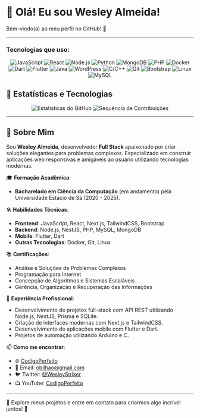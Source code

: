 # 👋 Olá! Eu sou Wesley Almeida!

Bem-vindo(a) ao meu perfil no GitHub! 🚀  

---

### Tecnologias que uso:

<div align="center">
  <img src="https://img.shields.io/badge/JavaScript-FFEB3B?style=for-the-badge&logo=JavaScript&logoColor=black" alt="JavaScript">
  <img src="https://img.shields.io/badge/React-61DAFB?style=for-the-badge&logo=React&logoColor=black" alt="React">
  <img src="https://img.shields.io/badge/Node.js-339933?style=for-the-badge&logo=Node.js&logoColor=white" alt="Node.js">
  <img src="https://img.shields.io/badge/Python-3776AB?style=for-the-badge&logo=Python&logoColor=white" alt="Python">
  <img src="https://img.shields.io/badge/MongoDB-47A248?style=for-the-badge&logo=MongoDB&logoColor=white" alt="MongoDB">
  <img src="https://img.shields.io/badge/PHP-777BB4?style=for-the-badge&logo=PHP&logoColor=white" alt="PHP">
  <img src="https://img.shields.io/badge/Docker-2496ED?style=for-the-badge&logo=Docker&logoColor=white" alt="Docker">
  <img src="https://img.shields.io/badge/Dart-0175C2?style=for-the-badge&logo=Dart&logoColor=white" alt="Dart">
  <img src="https://img.shields.io/badge/Flutter-02569B?style=for-the-badge&logo=Flutter&logoColor=white" alt="Flutter">
  <img src="https://img.shields.io/badge/Java-007396?style=for-the-badge&logo=Java&logoColor=white" alt="Java">
  <img src="https://img.shields.io/badge/WordPress-21759B?style=for-the-badge&logo=WordPress&logoColor=white" alt="WordPress">
  <img src="https://img.shields.io/badge/C/C++-A8B9CC?style=for-the-badge&logo=C&logoColor=white" alt="C/C++">
  <img src="https://img.shields.io/badge/Git-F05032?style=for-the-badge&logo=Git&logoColor=white" alt="Git">
  <img src="https://img.shields.io/badge/Bootstrap-563D7C?style=for-the-badge&logo=Bootstrap&logoColor=white" alt="Bootstrap">
  <img src="https://img.shields.io/badge/Linux-FCC624?style=for-the-badge&logo=Linux&logoColor=black" alt="Linux">
  <img src="https://img.shields.io/badge/MySQL-4479A1?style=for-the-badge&logo=MySQL&logoColor=white" alt="MySQL">
</div>

## 🌟 Estatísticas e Tecnologias

<p align="center">
  <img src="https://github-readme-stats.vercel.app/api?username=codigoperfeito&show_icons=true&theme=radical" alt="Estatísticas do GitHub">
  <img src="https://github-readme-streak-stats.herokuapp.com/?user=codigoperfeito&theme=radical" alt="Sequência de Contribuições">
</p>



---

## 🚀 Sobre Mim

Sou **Wesley Almeida**, desenvolvedor **Full Stack** apaixonado por criar soluções elegantes para problemas complexos. Especializado em construir aplicações web responsivas e amigáveis ao usuário utilizando tecnologias modernas.

🎓 **Formação Acadêmica**:  
- **Bacharelado em Ciência da Computação** (em andamento) pela Universidade Estácio de Sá (2020 - 2025).

🛠️ **Habilidades Técnicas**:
- **Frontend**: JavaScript, React, Next.js, TailwindCSS, Bootstrap
- **Backend**: Node.js, NestJS, PHP, MySQL, MongoDB
- **Mobile**: Flutter, Dart
- **Outras Tecnologias**: Docker, Git, Linux

📚 **Certificações**:
- Análise e Soluções de Problemas Complexos
- Programação para Internet
- Concepção de Algoritmos e Sistemas Escaláveis
- Gerência, Organização e Recuperação das Informações

💼 **Experiência Profissional**:
- Desenvolvimento de projetos full-stack com API REST utilizando Node.js, NestJS, Prisma e SQLite.
- Criação de interfaces modernas com Next.js e TailwindCSS.
- Desenvolvimento de aplicações mobile com Flutter e Dart.
- Projetos de automação utilizando Arduino e C.

📫 **Como me encontrar**:
- 🌐 [CodigoPerfeito](https://codigoperfeito.com.br)
- 📧 Email: obilhao@gmail.com
- 🐦 Twitter: [@WesleyStriker](https://twitter.com/wesleystriker)
- 📺 YouTube: [CodigoPerfeito](https://www.youtube.com/channel/UCTWnlBATwfYnz8rRWNeX1cQ)

---

🎉 Explore meus projetos e entre em contato para criarmos algo incrível juntos! 🚀

